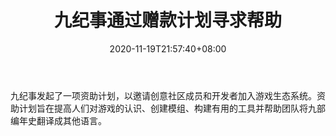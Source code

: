 ﻿---
title: "九纪事通过赠款计划寻求帮助"
date: 2020-11-19T21:57:40+08:00
lastmod: 2020-11-19T16:45:40+08:00
draft: false
authors: ["Eve"]
description: "九纪事发起了一项资助计划，以邀请创意社区成员和开发者加入游戏生态系统。资助计划旨在提高人们对游戏的认识、创建模组、构建有用的工具并帮助团队将九部编年史翻译成其他语言。"
featuredImage: "nine-chronicles-asks-help-through-grant-program.png"
tags: ["Strategy Game","策略游戏","Play to Earn"]
categories: ["news"]
news: ["策略游戏"]
weight: 
lightgallery: true
pinned: false
recommend: false
recommend1: false
---

九纪事发起了一项资助计划，以邀请创意社区成员和开发者加入游戏生态系统。资助计划旨在提高人们对游戏的认识、创建模组、构建有用的工具并帮助团队将九部编年史翻译成其他语言。

<!--more-->

